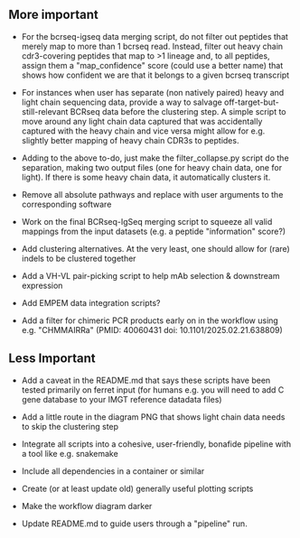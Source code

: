 ## More important

- For the bcrseq-igseq data merging script, do not filter out peptides that merely map to more than 1 bcrseq read. Instead, filter out heavy chain cdr3-covering peptides that map to >1 lineage and, to all peptides, assign them a "map_confidence" score (could use a better name) that shows how confident we are that it belongs to a given bcrseq transcript 

- For instances when user has separate (non natively paired) heavy and light chain sequencing data, provide a way to salvage off-target-but-still-relevant BCRseq data before the clustering step. A simple script to move around any light chain data captured that was accidentally captured with the heavy chain and vice versa might allow for e.g. slightly better mapping of heavy chain CDR3s to peptides.

- Adding to the above to-do, just make the filter_collapse.py script do the separation, making two output files (one for heavy chain data, one for light). If there is some heavy chain data, it automatically clusters it.

- Remove all absolute pathways and replace with user arguments to the corresponding software

- Work on the final BCRseq-IgSeq merging script to squeeze all valid mappings from the input datasets (e.g. a peptide "information" score?)

- Add clustering alternatives. At the very least, one should allow for (rare) indels to be clustered together

- Add a VH-VL pair-picking script to help mAb selection & downstream expression

- Add EMPEM data integration scripts?

- Add a filter for chimeric PCR products early on in the workflow using e.g. "CHMMAIRRa" (PMID: 40060431 doi: 10.1101/2025.02.21.638809)

## Less Important

- Add a caveat in the README.md that says these scripts have been tested primarily on ferret input (for humans e.g. you will need to add C gene database to your IMGT reference datadata files)

- Add a little route in the diagram PNG that shows light chain data needs to skip the clustering step

- Integrate all scripts into a cohesive, user-friendly, bonafide pipeline with a tool like e.g. snakemake

- Include all dependencies in a container or similar

- Create (or at least update old) generally useful plotting scripts

- Make the workflow diagram darker

- Update README.md to guide users through a "pipeline" run.